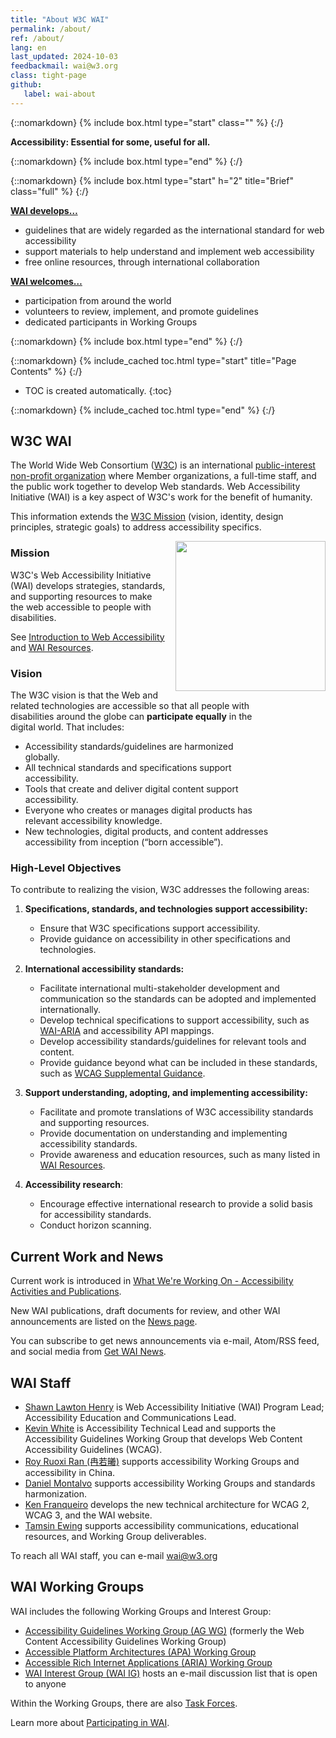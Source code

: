 ```yaml
---
title: "About W3C WAI"
permalink: /about/
ref: /about/
lang: en
last_updated: 2024-10-03
feedbackmail: wai@w3.org
class: tight-page
github:
   label: wai-about
---
```


{::nomarkdown}
{% include box.html type="start" class="" %}
{:/}

**Accessibility: Essential for some, useful for all.**

{::nomarkdown}
{% include box.html type="end" %}
{:/}

{::nomarkdown}
{% include box.html type="start" h="2" title="Brief" class="full" %}
{:/}

**[WAI develops…](/resources/)**

-   guidelines that are widely regarded as the international standard for web accessibility
-   support materials to help understand and implement web accessibility
-   free online resources, through international collaboration

**[WAI welcomes…](/about/participating/)**

-   participation from around the world
-   volunteers to review, implement, and promote guidelines
-   dedicated participants in Working Groups

{::nomarkdown}
{% include box.html type="end" %}
{:/}

{::nomarkdown}
{% include_cached toc.html type="start" title="Page Contents" %}
{:/}

-   TOC is created automatically.
{:toc}

{::nomarkdown}
{% include_cached toc.html type="end" %}
{:/}

## W3C WAI

The World Wide Web Consortium ([W3C](https://www.w3.org/about/)) is an international [public-interest non-profit organization](https://www.w3.org/news/2022/w3c-to-become-a-public-interest-non-profit-organization/) where Member organizations, a full-time staff, and the public work together to develop Web standards. Web Accessibility Initiative (WAI) is a key aspect of W3C's work for the benefit of humanity.

This information extends the [W3C Mission](https://www.w3.org/mission/) (vision, identity, design principles, strategic goals) to address accessibility specifics.

<img src="https://www.w3.org/WAI/content-images/people//still-dog-outside.png" alt="" style="float:right; margin-left:1em; width:240px; clear:both;" />
<div style="float:right; margin-left:1em; width:90px; clear:both;"><br><br>
<img src="https://www.w3.org/WAI/content-images/people//two-smiling.png" alt="" /><br><br>
<img src="https://www.w3.org/WAI/content-images/people//low-vision.png" alt="" /><br><br>
<img src="https://www.w3.org/WAI/content-images/people//older-user-laptop.png" alt="" /><br><br>
<img src="https://www.w3.org/WAI/content-images/people//sip-puff.png"  alt="" /><br><br>
<img src="https://www.w3.org/WAI/content-images/people//hearing-aid.png" alt="" /><br><br>
<img src="https://www.w3.org/WAI/content-images/people//low-vision-pizza.png" alt="" /><br><br>
<img src="https://www.w3.org/WAI/content-images/people//mobile-outside.png" alt="" />
</div>
<div style="float:right; margin-left:1em; width:77px; clear:both;"><br><br>
<img src="https://www.w3.org/WAI/content-images/media-guide/ear.svg" alt="" /><br><br> 
<img src="https://www.w3.org/WAI/content-images/media-guide/eye.svg" alt="" /><br><br>
<img src="https://www.w3.org/WAI/content-images/media-guide/brain.svg" alt="" /><br><br>
<img src="https://www.w3.org/WAI/content-images/media-guide/hand.svg" alt="" /><br><br>
<img src="https://www.w3.org/WAI/content-images/media-guide/speech.svg" alt="" />
</div>

### Mission

W3C's Web Accessibility Initiative (WAI) develops strategies, standards, and supporting resources to make the web accessible to people with disabilities.

See [Introduction to Web Accessibility](https://www.w3.org/WAI/fundamentals/accessibility-intro/) and [WAI Resources](https://www.w3.org/WAI/resources/).

### Vision

The W3C vision is that the Web and related technologies are accessible so that all people with disabilities around the globe can **participate equally** in the digital world. That includes:
* Accessibility standards/guidelines are harmonized globally.
* All technical standards and specifications support accessibility.
* Tools that create and deliver digital content support accessibility.
* Everyone who creates or manages digital products has relevant accessibility knowledge.
* New technologies, digital products, and content addresses accessibility from inception (“born accessible”).

### High-Level Objectives

To contribute to realizing the vision, W3C addresses the following areas:

1. **Specifications, standards, and technologies support accessibility:**
   - Ensure that W3C specifications support accessibility.
   - Provide guidance on accessibility in other specifications and technologies.

2. **International accessibility standards:**
   - Facilitate international multi-stakeholder development and communication so the standards can be adopted and implemented internationally.
   - Develop technical specifications to support accessibility, such as [WAI-ARIA](https://www.w3.org/WAI/standards-guidelines/aria/) and accessibility API mappings.
   - Develop accessibility standards/guidelines for relevant tools and content.
   - Provide guidance beyond what can be included in these standards, such as [WCAG Supplemental Guidance](https://www.w3.org/WAI/WCAG2/supplemental/about/).
   
3. **Support understanding, adopting, and implementing accessibility:**
   - Facilitate and promote translations of W3C accessibility standards and supporting resources.
   - Provide documentation on understanding and implementing accessibility standards.
   - Provide awareness and education resources, such as many listed in [WAI Resources](https://www.w3.org/WAI/resources/).

4. **Accessibility research**:
   - Encourage effective international research to provide a solid basis for accessibility standards.
   - Conduct horizon scanning.

## Current Work and News

Current work is introduced in [What We're Working On - Accessibility Activities and Publications](https://www.w3.org/WAI/update/).

New WAI publications, draft documents for review, and other WAI announcements are listed on the [News page](https://www.w3.org/WAI/news/).

You can subscribe to get news announcements via e-mail, Atom/RSS feed, and social media from [Get WAI News](https://www.w3.org/WAI/news/subscribe/).

## WAI Staff

* [Shawn Lawton Henry](https://www.w3.org/staff/#shawn) is Web Accessibility Initiative (WAI) Program Lead; Accessibility Education and Communications Lead.
* [Kevin White](https://www.w3.org/staff/#kevin) is Accessibility Technical Lead and supports the Accessibility Guidelines Working Group that develops Web Content Accessibility Guidelines (WCAG).
* [Roy Ruoxi Ran (冉若曦)](https://www.w3.org/staff/#ran) supports accessibility Working Groups and accessibility in China.
* [Daniel Montalvo](https://www.w3.org/staff/#dmontalvo) supports accessibility Working Groups and standards harmonization.
* [Ken Franqueiro](https://www.w3.org/staff/#kfranqueiro) develops the new technical architecture for WCAG 2, WCAG 3, and the WAI website.
* [Tamsin Ewing](https://www.w3.org/staff/#tamsin) supports accessibility communications, educational resources, and Working Group deliverables.

To reach all WAI staff, you can e-mail <wai@w3.org>

## WAI Working Groups

WAI includes the following Working Groups and Interest Group:

-   [Accessibility Guidelines Working Group (AG WG)](/about/groups/agwg/) (formerly the Web Content Accessibility Guidelines Working Group)
-   [Accessible Platform Architectures (APA) Working Group](/about/groups/apawg/)
-   [Accessible Rich Internet Applications (ARIA) Working Group](/about/groups/ariawg/)
-   [WAI Interest Group (WAI IG)](/about/groups/waiig/) hosts an e-mail discussion list that is open to anyone

Within the Working Groups, there are also [Task Forces](/about/groups/task-forces/).

Learn more about [Participating in WAI](https://www.w3.org/WAI/about/participating/).
